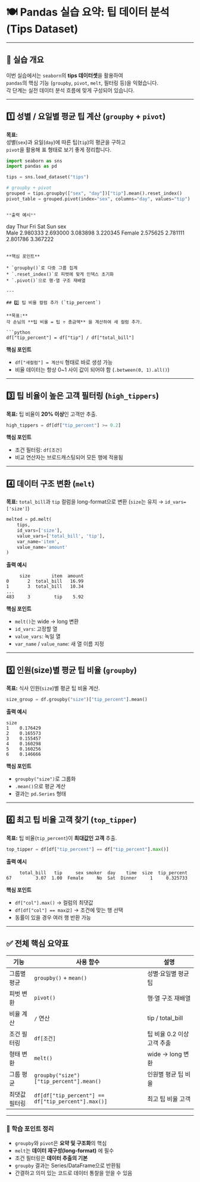 
# 🍽️ Pandas 실습 요약: 팁 데이터 분석 (Tips Dataset)

---

## 🧭 실습 개요

이번 실습에서는 `seaborn`의 **tips 데이터셋**을 활용하여  
`pandas`의 핵심 기능 (`groupby`, `pivot`, `melt`, 필터링 등)을 익혔습니다.  
각 단계는 실전 데이터 분석 흐름에 맞게 구성되어 있습니다.

---

## 1️⃣ 성별 / 요일별 평균 팁 계산 (`groupby` + `pivot`)

**목표:**  
성별(`sex`)과 요일(`day`)에 따른 팁(`tip`)의 평균을 구하고  
`pivot`을 활용해 표 형태로 보기 좋게 정리합니다.

```python
import seaborn as sns
import pandas as pd

tips = sns.load_dataset("tips")

# groupby + pivot
grouped = tips.groupby(["sex", "day"])["tip"].mean().reset_index()
pivot_table = grouped.pivot(index="sex", columns="day", values="tip")


**출력 예시**

```
day         Thur       Fri       Sat       Sun
sex                                            
Male     2.980333  2.693000  3.083898  3.220345
Female   2.575625  2.781111  2.801786  3.367222
```

**핵심 포인트**

* `groupby()`로 다중 그룹 집계
* `.reset_index()`로 피벗에 맞게 인덱스 초기화
* `.pivot()`으로 행·열 구조 재배열

---

## 2️⃣ 팁 비율 컬럼 추가 (`tip_percent`)

**목표:**
각 손님의 **팁 비율 = 팁 ÷ 총금액** 을 계산하여 새 컬럼 추가.

```python
df["tip_percent"] = df["tip"] / df["total_bill"]
```

**핵심 포인트**

* `df["새컬럼"] = 계산식` 형태로 바로 생성 가능
* 비율 데이터는 항상 0~1 사이 값이 되어야 함 (`.between(0, 1).all()`)

---

## 3️⃣ 팁 비율이 높은 고객 필터링 (`high_tippers`)

**목표:**
팁 비율이 **20% 이상**인 고객만 추출.

```python
high_tippers = df[df["tip_percent"] >= 0.2]
```

**핵심 포인트**

* 조건 필터링: `df[조건]`
* 비교 연산자는 브로드캐스팅되어 모든 행에 적용됨

---

## 4️⃣ 데이터 구조 변환 (`melt`)

**목표:**
`total_bill`과 `tip` 컬럼을 long-format으로 변환
(`size`는 유지 → `id_vars=['size']`)

```python
melted = pd.melt(
    tips,
    id_vars=['size'],
    value_vars=['total_bill', 'tip'],
    var_name='item',
    value_name='amount'
)
```

**출력 예시**

```
     size        item  amount
0       2  total_bill   16.99
1       3  total_bill   10.34
...
483     3         tip    5.92
```

**핵심 포인트**

* `melt()`는 wide → long 변환
* `id_vars`: 고정할 열
* `value_vars`: 녹일 열
* `var_name` / `value_name`: 새 열 이름 지정

---

## 5️⃣ 인원(size)별 평균 팁 비율 (`groupby`)

**목표:**
식사 인원(`size`)별 평균 팁 비율 계산.

```python
size_group = df.groupby("size")["tip_percent"].mean()
```

**출력 예시**

```
size
1    0.176429
2    0.165573
3    0.155457
4    0.160298
5    0.160256
6    0.146666
```

**핵심 포인트**

* `groupby("size")`로 그룹화
* `.mean()`으로 평균 계산
* 결과는 `pd.Series` 형태

---

## 6️⃣ 최고 팁 비율 고객 찾기 (`top_tipper`)

**목표:**
팁 비율(`tip_percent`)이 **최대값인 고객** 추출.

```python
top_tipper = df[df["tip_percent"] == df["tip_percent"].max()]
```

**출력 예시**

```
     total_bill   tip     sex smoker  day    time  size  tip_percent
67         3.07  1.00  Female     No  Sat  Dinner     1     0.325733
```

**핵심 포인트**

* `df["col"].max()` → 컬럼의 최댓값
* `df[df["col"] == max값]` → 조건에 맞는 행 선택
* 동률이 있을 경우 여러 행 반환 가능

---

## ✅ 전체 핵심 요약표

| 기능      | 사용 함수                                              | 설명                |
| ------- | -------------------------------------------------- | ----------------- |
| 그룹별 평균  | `groupby()` + `mean()`                             | 성별·요일별 평균 팁       |
| 피벗 변환   | `pivot()`                                          | 행·열 구조 재배열        |
| 비율 계산   | `/` 연산                                             | tip / total_bill  |
| 조건 필터링  | `df[조건]`                                           | 팁 비율 0.2 이상 고객 추출 |
| 형태 변환   | `melt()`                                           | wide → long 변환    |
| 그룹 평균   | `groupby("size")["tip_percent"].mean()`            | 인원별 평균 팁 비율       |
| 최댓값 필터링 | `df[df["tip_percent"] == df["tip_percent"].max()]` | 최고 팁 비율 고객        |

---

### 🎯 학습 포인트 정리

* `groupby`와 `pivot`은 **요약 및 구조화**의 핵심
* `melt`는 **데이터 재구성(long-format)** 에 필수
* 조건 필터링은 **데이터 추출의 기본**
* `groupby` 결과는 Series/DataFrame으로 반환됨
* 간결하고 의미 있는 코드로 데이터 통찰을 얻을 수 있음

